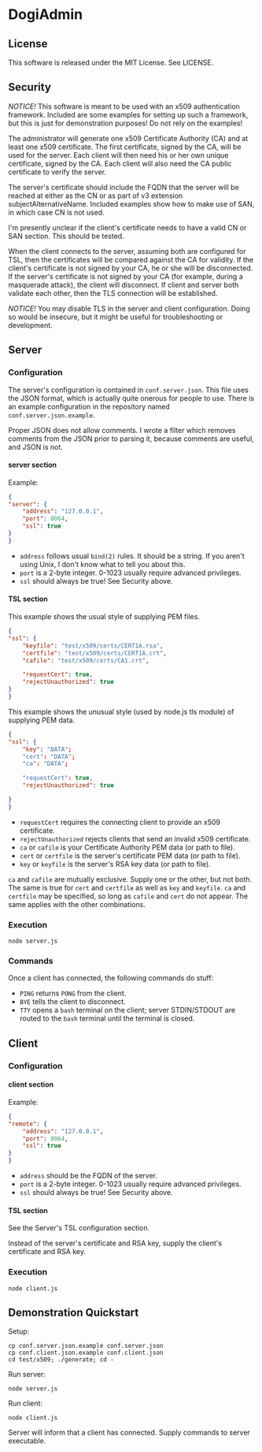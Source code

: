# DogiAdmin

## License
This software is released under the MIT License. See LICENSE.

## Security
*NOTICE!* This software is meant to be used with an x509 authentication
framework. Included are some examples for setting up such a framework, but
this is just for demonstration purposes! Do not rely on the examples!

The administrator will generate one x509 Certificate Authority (CA) and at least
one x509 certificate. The first certificate, signed by the CA, will be used for
the server. Each client will then need his or her own unique certificate,
signed by the CA. Each client will also need the CA public certificate to
verify the server.

The server's certificate should include the FQDN that the server will be
reached at either as the CN or as part of v3 extension subjectAlternativeName.
Included examples show how to make use of SAN, in which case CN is not used.

I'm presently unclear if the client's certificate needs to have a valid CN
or SAN section. This should be tested.

When the client connects to the server, assuming both are configured for TSL,
then the certificates will be compared against the CA for validity. If the
client's certificate is not signed by your CA, he or she will be disconnected.
If the server's certificate is not signed by your CA (for example, during a
masquerade attack), the client will disconnect. If client and server both
validate each other, then the TLS connection will be established.

*NOTICE!* You may disable TLS in the server and client configuration. Doing so
would be insecure, but it might be useful for troubleshooting or development.

## Server

### Configuration
The server's configuration is contained in `conf.server.json`. This file uses
the JSON format, which is actually quite onerous for people to use. There is
an example configuration in the repository named `conf.server.json.example`.

Proper JSON does not allow comments. I wrote a filter which removes comments
from the JSON prior to parsing it, because comments are useful, and JSON is not.

#### server section
Example:
``` JSON
{
"server": {
    "address": "127.0.0.1",
    "port": 8064,
    "ssl": true
}
}
```

* `address` follows usual `bind(2)` rules. It should be a string. If you
aren't using Unix, I don't know what to tell you about this.
* `port` is a 2-byte integer. 0-1023 usually require advanced privileges.
* `ssl` should always be true! See Security above.

#### TSL section
This example shows the usual style of supplying PEM files.
``` JSON
{
"ssl": {
    "keyfile": "test/x509/certs/CERT1A.rsa",
    "certfile": "test/x509/certs/CERT1A.crt",
    "cafile": "test/x509/certs/CA1.crt",

    "requestCert": true,
    "rejectUnauthorized": true
}
}
```

This example shows the unusual style (used by node.js tls module) of supplying
PEM data.
``` JSON
{
"ssl": {
    "key": "DATA";
    "cert": "DATA";
    "ca": "DATA";

    "requestCert": true,
    "rejectUnauthorized": true

}
}
```

* `requestCert` requires the connecting client to provide an x509 certificate.
* `rejectUnauthorized` rejects clients that send an invalid x509 certificate.
* `ca` or `cafile` is your Certificate Authority PEM data (or path to file).
* `cert` or `certfile` is the server's certificate PEM data (or path to file).
* `key` or `keyfile` is the server's RSA key data (or path to file).

`ca` and `cafile` are mutually exclusive. Supply one or the other, but not
both. The same is true for `cert` and `certfile` as well as `key` and `keyfile`.
`ca` and `certfile` may be specified, so long as `cafile` and `cert` do not
appear. The same applies with the other combinations.

### Execution
`node server.js`

### Commands
Once a client has connected, the following commands do stuff:

* `PING` returns `PONG` from the client.
* `BYE` tells the client to disconnect.
* `TTY` opens a `bash` terminal on the client; server STDIN/STDOUT are routed to the `bash` terminal until the terminal is closed.

## Client

### Configuration

#### client section
Example:
``` JSON
{
"remote": {
    "address": "127.0.0.1",
    "port": 8064,
    "ssl": true
}
}
```

* `address` should be the FQDN of the server.
* `port` is a 2-byte integer. 0-1023 usually require advanced privileges.
* `ssl` should always be true! See Security above.

#### TSL section
See the Server's TSL configuration section.

Instead of the server's certificate and RSA key, supply the client's
certificate and RSA key.

### Execution
`node client.js`

## Demonstration Quickstart

Setup:
```
cp conf.server.json.example conf.server.json
cp conf.client.json.example conf.client.json
cd test/x509; ./generate; cd -
```

Run server:
```
node server.js
```

Run client:
```
node client.js
```

Server will inform that a client has connected. Supply commands to server
executable.
